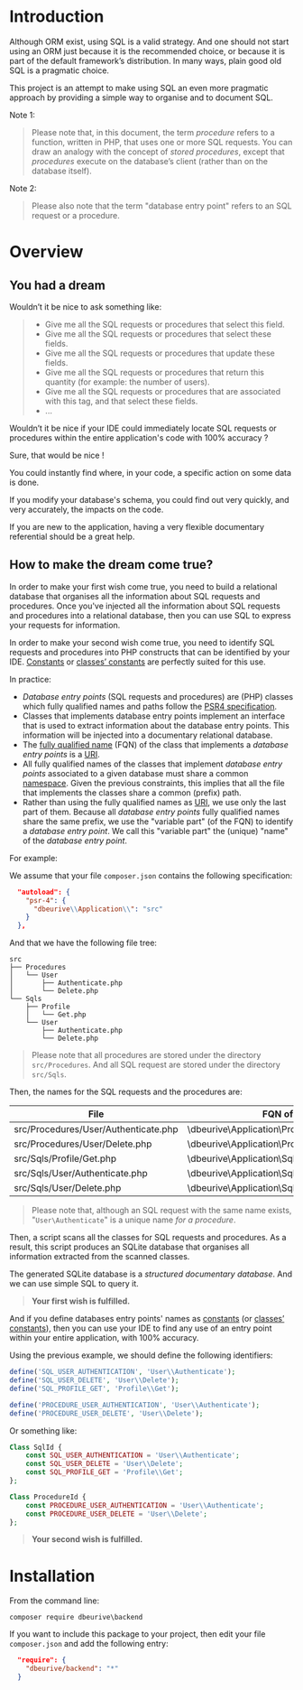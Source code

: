 # Introduction

Although ORM exist, using SQL is a valid strategy.
And one should not start using an ORM just because it is the recommended choice, or because it is part of the default framework’s distribution.
In many ways, plain good old SQL is a pragmatic choice.

This project is an attempt to make using SQL an even more pragmatic approach by providing a simple way to organise and to document SQL.

Note 1:

> Please note that, in this document, the term _procedure_ refers to a function, written in PHP, that uses one or more SQL requests.
> You can draw an analogy with the concept of _stored procedures_, except that _procedures_ execute on the database’s client (rather than on the database itself).

Note 2:

> Please also note that the term "database entry point" refers to an SQL request or a procedure.






# Overview

## You had a dream

Wouldn’t it be nice to ask something like:

> * Give me all the SQL requests or procedures that select this field.
> * Give me all the SQL requests or procedures that select these fields.
> * Give me all the SQL requests or procedures that update these fields.
> * Give me all the SQL requests or procedures that return this quantity (for example: the number of users).
> * Give me all the SQL requests or procedures that are associated with this tag, and that select these fields.
> * ...

Wouldn’t it be nice if your IDE could immediately locate SQL requests or procedures within the entire application's code with 100% accuracy ?

Sure, that would be nice !

You could instantly find where, in your code, a specific action on some data is done.

If you modify your database's schema, you could find out very quickly, and very accurately, the impacts on the code. 

If you are new to the application, having a very flexible documentary referential should be a great help.  

## How to make the dream come true?

In order to make your first wish come true, you need to build a relational database that organises all the information about SQL requests and procedures.
Once you've injected all the information about SQL requests and procedures into a relational database, then you can use SQL to express your requests for information. 

In order to make your second wish come true, you need to identify SQL requests and procedures into PHP constructs that can be identified by your IDE.
[Constants](http://php.net/manual/fr/language.constants.php) or [classes’ constants](http://php.net/manual/fr/language.oop5.constants.php) are perfectly suited for this use.

In practice:

* _Database entry points_ (SQL requests and procedures) are (PHP) classes which fully qualified names and paths follow the [PSR4 specification](http://www.php-fig.org/psr/psr-4/).
* Classes that implements database entry points implement an interface that is used to extract information about the database entry points. 
  This information will be injected into a documentary relational database.
* The [fully qualified name](https://en.wikipedia.org/wiki/Fully_qualified_name) (FQN) of the class that implements a _database entry points_ is a [URI](https://en.wikipedia.org/wiki/Uniform_Resource_Identifier).
* All fully qualified names of the classes that implement _database entry points_ associated to a given database must share a common [namespace](http://php.net/manual/en/language.namespaces.php).
  Given the previous constraints, this implies that all the file that implements the classes share a common (prefix) path.  
* Rather than using the fully qualified names as [URI](https://en.wikipedia.org/wiki/Uniform_Resource_Identifier), we use only the last part of them.
  Because all _database entry points_ fully qualified names share the same prefix, we use the "variable part" (of the FQN) to identify a _database entry point_.
  We call this "variable part" the (unique) "name" of the _database entry point_. 

For example:

We assume that your file `composer.json` contains the following specification: 

```json
  "autoload": {
    "psr-4": {
      "dbeurive\\Application\\": "src"
    }
  },
```

And that we have the following file tree:

    src
    ├── Procedures
    │   └── User
    │       ├── Authenticate.php
    │       └── Delete.php
    └── Sqls
        ├── Profile
        │   └── Get.php
        └── User
            ├── Authenticate.php
            └── Delete.php

> Please note that all procedures are stored under the directory `src/Procedures`. And all SQL request are stored under the directory `src/Sqls`.

Then, the names for the SQL requests and the procedures are:

| File                                 | FQN of the class                                   | Unique name       |
|--------------------------------------|----------------------------------------------------|-------------------|
| src/Procedures/User/Authenticate.php | \dbeurive\Application\Procedures\User\Authenticate | User\Authenticate |
| src/Procedures/User/Delete.php       | \dbeurive\Application\Procedures\User\Delete       | User\Delete       |
| src/Sqls/Profile/Get.php             | \dbeurive\Application\Sqls\Profile\Get             | Profile\Get       |
| src/Sqls/User/Authenticate.php       | \dbeurive\Application\Sqls\User\Authenticate       | User\Authenticate |
| src/Sqls/User/Delete.php             | \dbeurive\Application\Sqls\User\Delete             | User\Delete       |

> Please note that, although an SQL request with the same name exists, "`User\Authenticate`" is a unique name _for a procedure_.

Then, a script scans all the classes for SQL requests and procedures. As a result, this script produces an SQLite database that organises all information extracted from the scanned classes.

The generated SQLite database is a _structured documentary database_. And we can use simple SQL to query it.

> **Your first wish is fulfilled.**

And if you define databases entry points' names as [constants](http://php.net/manual/fr/language.constants.php) (or [classes’ constants](http://php.net/manual/fr/language.oop5.constants.php)), then you can use your IDE to find any use of an entry point within your entire application, with 100% accuracy.
 
Using the previous example, we should define the following identifiers:

```php
define('SQL_USER_AUTHENTICATION', 'User\\Authenticate');
define('SQL_USER_DELETE', 'User\\Delete');
define('SQL_PROFILE_GET', 'Profile\\Get');

define('PROCEDURE_USER_AUTHENTICATION', 'User\\Authenticate');
define('PROCEDURE_USER_DELETE', 'User\\Delete');
```

Or something like:

```php
Class SqlId {
    const SQL_USER_AUTHENTICATION = 'User\\Authenticate';
    const SQL_USER_DELETE = 'User\\Delete';
    const SQL_PROFILE_GET = 'Profile\\Get';
};

Class ProcedureId {
    const PROCEDURE_USER_AUTHENTICATION = 'User\\Authenticate';
    const PROCEDURE_USER_DELETE = 'User\\Delete';
};
```

> **Your second wish is fulfilled.**




# Installation

From the command line:

    composer require dbeurive\backend
    
If you want to include this package to your project, then edit your file `composer.json` and add the following entry:

```json
  "require": {
    "dbeurive/backend": "*"
  }
```


 
 




 